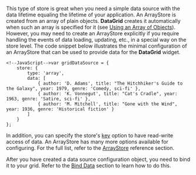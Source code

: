 This type of store is great when you need a simple data source with the data lifetime equaling the lifetime of your application. An ArrayStore is created from an array of plain objects. **DataGrid** creates it automatically when such an array is specified for it (see [Using an Array of Objects](/concepts/10%20UI%20Widgets/70%20Data%20Grid/010%20Data%20Binding/10%20Provide%20Data/20%20Using%20an%20Array%20of%20Objects.md '/Documentation/Guide/UI_Widgets/Data_Grid/Data_Binding/#Provide_Data/Using_an_Array_of_Objects')). However, you may need to create an ArrayStore explicitly if you require handling the events of data loading, updating, etc., in a special way on the store level. The code snippet below illustrates the minimal configuration of an ArrayStore that can be used to provide data for the **DataGrid** widget.

	<!--JavaScript-->var gridDataSource = {
		store: {
			type: 'array',
			data: [
				{ author: 'D. Adams', title: "The Hitchhiker's Guide to the Galaxy", year: 1979, genre: 'Comedy, sci-fi' },
				{ author: 'K. Vonnegut', title: "Cat's Cradle", year: 1963, genre: 'Satire, sci-fi' },
				{ author: 'M. Mitchell', title: "Gone with the Wind", year: 1936, genre: 'Historical fiction' }
			]
		}
	};

In addition, you can specify the store's [key](/api-reference/30%20Data%20Layer/Store/1%20Configuration/key.md '/Documentation/ApiReference/Data_Layer/ArrayStore/Configuration/#key') option to have read-write access of data. An ArrayStore has many more options available for configuring. For the full list, refer to the [ArrayStore](/api-reference/30%20Data%20Layer/ArrayStore '/Documentation/ApiReference/Data_Layer/ArrayStore/') reference section.

After you have created a data source configuration object, you need to bind it to your grid. Refer to the [Bind Data](/concepts/10%20UI%20Widgets/70%20Data%20Grid/010%20Data%20Binding/20%20Bind%20Data.md '/Documentation/Guide/UI_Widgets/Data_Grid/Data_Binding/#Bind_Data') section to learn how to do this.
